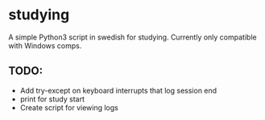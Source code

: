 # studying

A simple Python3 script in swedish for studying.
Currently only compatible with Windows comps.

## TODO:

- Add try-except on keyboard interrupts that log session end
- print for study start
- Create script for viewing logs